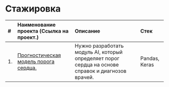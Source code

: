 # Стажировка

| #  | Наименование проекта (Cсылка на проект.)  | Описание  | Стек |
|:-|:-|:-|:-|
| 1.|<a href='https://github.com/DmitryTatarintsev/internship/blob/main/VPS-binary.ipynb'>Прогностическая модель порога сердца.</a> |Нужно разработать модуль AI, который определяет порог сердца на основе справок и диагнозов врачей.|Pandas, Keras|
